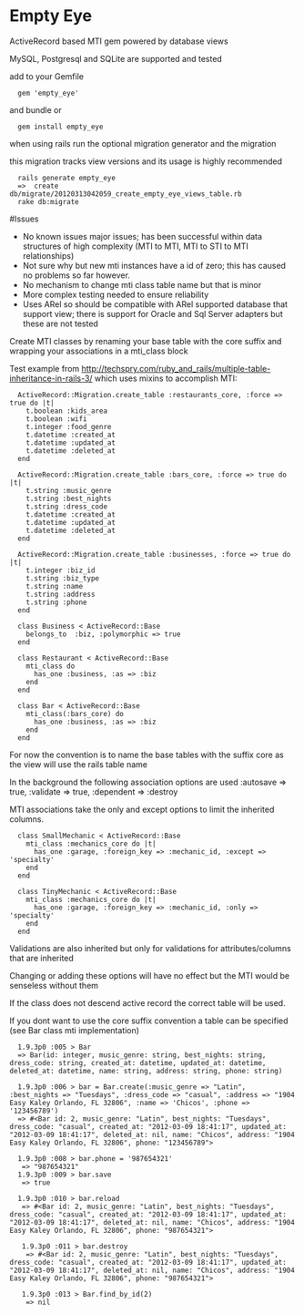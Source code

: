 # Empty Eye

ActiveRecord based MTI gem powered by database views

MySQL, Postgresql and SQLite are supported and tested

add to your Gemfile

      gem 'empty_eye'
      
and bundle or

      gem install empty_eye
      
when using rails run the optional migration generator and the migration

this migration tracks view versions and its usage is highly recommended

      rails generate empty_eye
      =>  create  db/migrate/20120313042059_create_empty_eye_views_table.rb
      rake db:migrate

#Issues

* No known issues major issues; has been successful within data structures of high complexity (MTI to MTI, MTI to STI to MTI relationships)
* Not sure why but new mti instances have a id of zero; this has caused no problems so far however.
* No mechanism to change mti class table name but that is minor
* More complex testing needed to ensure reliability
* Uses ARel so should be compatible with ARel supported database that support view; there is support for Oracle and Sql Server adapters but these are not tested

Create MTI classes by renaming your base table with the core suffix and wrapping your associations in a mti\_class block

Test example from http://techspry.com/ruby_and_rails/multiple-table-inheritance-in-rails-3/ which uses mixins to accomplish MTI:

      ActiveRecord::Migration.create_table :restaurants_core, :force => true do |t|
        t.boolean :kids_area
        t.boolean :wifi
        t.integer :food_genre
        t.datetime :created_at
        t.datetime :updated_at
        t.datetime :deleted_at
      end

      ActiveRecord::Migration.create_table :bars_core, :force => true do |t|
        t.string :music_genre
        t.string :best_nights
        t.string :dress_code
        t.datetime :created_at
        t.datetime :updated_at
        t.datetime :deleted_at
      end

      ActiveRecord::Migration.create_table :businesses, :force => true do |t|
        t.integer :biz_id
        t.string :biz_type
        t.string :name
        t.string :address
        t.string :phone
      end

      class Business < ActiveRecord::Base
        belongs_to  :biz, :polymorphic => true
      end

      class Restaurant < ActiveRecord::Base
        mti_class do
          has_one :business, :as => :biz
        end
      end

      class Bar < ActiveRecord::Base
        mti_class(:bars_core) do
          has_one :business, :as => :biz
        end
      end
      
For now the convention is to name the base tables with the suffix core as the view will use the rails table name

In the background the following association options are used :autosave => true, :validate => true, :dependent => :destroy

MTI associations take the only and except options to limit the inherited columns.

      class SmallMechanic < ActiveRecord::Base
        mti_class :mechanics_core do |t|
          has_one :garage, :foreign_key => :mechanic_id, :except => 'specialty'
        end
      end

      class TinyMechanic < ActiveRecord::Base
        mti_class :mechanics_core do |t|
          has_one :garage, :foreign_key => :mechanic_id, :only => 'specialty'
        end
      end

Validations are also inherited but only for validations for attributes/columns that are inherited

Changing or adding these options will have no effect but the MTI would be senseless without them

If the class does not descend active record the correct table will be used.

If you dont want to use the core suffix convention a table can be specified (see Bar class mti implementation)


      1.9.3p0 :005 > Bar
      => Bar(id: integer, music_genre: string, best_nights: string, dress_code: string, created_at: datetime, updated_at: datetime, deleted_at: datetime, name: string, address: string, phone: string)
      
      1.9.3p0 :006 > bar = Bar.create(:music_genre => "Latin", :best_nights => "Tuesdays", :dress_code => "casual", :address => "1904 Easy Kaley Orlando, FL 32806", :name => 'Chicos', :phone => '123456789')
      => #<Bar id: 2, music_genre: "Latin", best_nights: "Tuesdays", dress_code: "casual", created_at: "2012-03-09 18:41:17", updated_at: "2012-03-09 18:41:17", deleted_at: nil, name: "Chicos", address: "1904 Easy Kaley Orlando, FL 32806", phone: "123456789">
      
      1.9.3p0 :008 > bar.phone = '987654321'
       => "987654321" 
      1.9.3p0 :009 > bar.save
       => true
      
      1.9.3p0 :010 > bar.reload
       => #<Bar id: 2, music_genre: "Latin", best_nights: "Tuesdays", dress_code: "casual", created_at: "2012-03-09 18:41:17", updated_at: "2012-03-09 18:41:17", deleted_at: nil, name: "Chicos", address: "1904 Easy Kaley Orlando, FL 32806", phone: "987654321">
       
       1.9.3p0 :011 > bar.destroy
        => #<Bar id: 2, music_genre: "Latin", best_nights: "Tuesdays", dress_code: "casual", created_at: "2012-03-09 18:41:17", updated_at: "2012-03-09 18:41:17", deleted_at: nil, name: "Chicos", address: "1904 Easy Kaley Orlando, FL 32806", phone: "987654321">
      
       1.9.3p0 :013 > Bar.find_by_id(2)
        => nil
      
      
      

